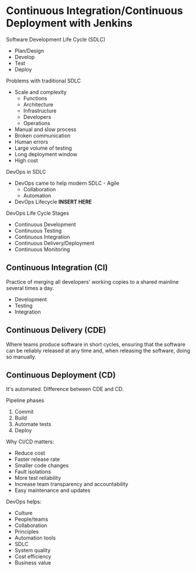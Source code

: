 # Continuous Integration/Continuous Deployment with Jenkins

Software Development Life Cycle (SDLC)
* Plan/Design
* Develop
* Test
* Deploy

Problems with traditional SDLC
* Scale and complexity
  * Functions
  * Architecture
  * Infrastructure
  * Developers
  * Operations
* Manual and slow process
* Broken communication
* Human errors
* Large volume of testing
* Long deployment window
* High cost

DevOps in SDLC
* DevOps came to help modern SDLC - Agile
  * Collaboration
  * Automation
* DevOps Lifecycle
  **INSERT HERE**

DevOps Life Cycle Stages
* Continuous Development
* Continuous Testing
* Continuous Integration
* Continuous Delivery/Deployment
* Continuous Monitoring

## Continuous Integration (CI)
Practice of merging all developers' working copies to a shared mainline several times a day.
* Development
* Testing
* Integration

## Continuous Delivery (CDE)
Where teams produce software in short cycles, ensuring that the software can be reliably released at any time and, when releasing the software, doing so manually.

## Continuous Deployment (CD)
It's automated. Difference between CDE and CD.

Pipeline phases
1. Commit 
2. Build
3. Automate tests
4. Deploy

Why CI/CD matters:
* Reduce cost
* Faster release rate
* Smaller code changes
* Fault isolations
* More test reliability
* Increase team transparency and accountability
* Easy maintenance and updates

DevOps helps:
* Culture
* People/teams
* Collaboration
* Principles
* Automation tools
* SDLC
* System quality
* Cost efficiency
* Business value

